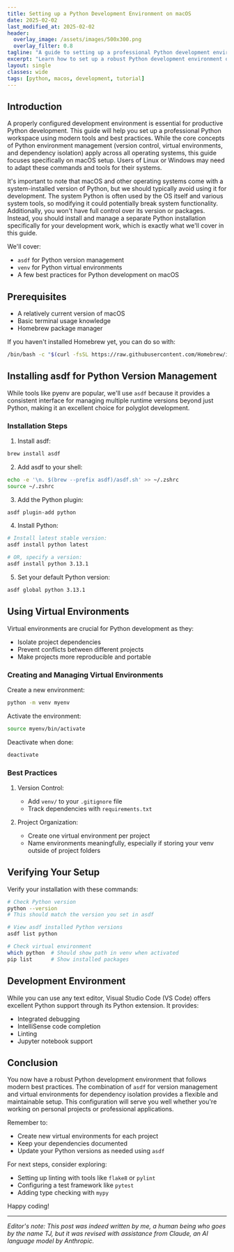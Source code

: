 ```yaml
---
title: Setting up a Python Development Environment on macOS
date: 2025-02-02
last_modified_at: 2025-02-02
header:
  overlay_image: /assets/images/500x300.png
  overlay_filter: 0.8
tagline: "A guide to setting up a professional Python development environment" 
excerpt: "Learn how to set up a robust Python development environment on macOS using asdf and virtual environments" 
layout: single
classes: wide
tags: [python, macos, development, tutorial]
---
```

## Introduction

A properly configured development environment is essential for productive Python development. This guide will help you set up a professional Python workspace using modern tools and best practices. While the core concepts of Python environment management (version control, virtual environments, and dependency isolation) apply across all operating systems, this guide focuses specifically on macOS setup. Users of Linux or Windows may need to adapt these commands and tools for their systems.

It's important to note that macOS and other operating systems come with a system-installed version of Python, but we should typically avoid using it for development. The system Python is often used by the OS itself and various system tools, so modifying it could potentially break system functionality. Additionally, you won't have full control over its version or packages. Instead, you should install and manage a separate Python installation specifically for your development work, which is exactly what we'll cover in this guide.

We'll cover:
- `asdf` for Python version management
- `venv` for Python virtual environments
- A few best practices for Python development on macOS

## Prerequisites

- A relatively current version of macOS
- Basic terminal usage knowledge
- Homebrew package manager

If you haven't installed Homebrew yet, you can do so with:

```bash
/bin/bash -c "$(curl -fsSL https://raw.githubusercontent.com/Homebrew/install/HEAD/install.sh)"
```

## Installing asdf for Python Version Management

While tools like pyenv are popular, we'll use `asdf` because it provides a consistent interface for managing multiple runtime versions beyond just Python, making it an excellent choice for polyglot development.

### Installation Steps

1. Install asdf:
```bash
brew install asdf
```

2. Add asdf to your shell:
```bash
echo -e '\n. $(brew --prefix asdf)/asdf.sh' >> ~/.zshrc
source ~/.zshrc
```

3. Add the Python plugin:
```bash
asdf plugin-add python
```

4. Install Python:
```bash 
# Install latest stable version:
asdf install python latest
```
```bash 
# OR, specify a version:
asdf install python 3.13.1
```

5. Set your default Python version:
```bash
asdf global python 3.13.1
```

## Using Virtual Environments

Virtual environments are crucial for Python development as they:
- Isolate project dependencies
- Prevent conflicts between different projects
- Make projects more reproducible and portable

### Creating and Managing Virtual Environments

Create a new environment:
```bash
python -m venv myenv
```

Activate the environment:
```bash
source myenv/bin/activate
```

Deactivate when done:
```bash
deactivate
```

### Best Practices

1. Version Control:
   - Add `venv/` to your `.gitignore` file
   - Track dependencies with `requirements.txt`

2. Project Organization:
   - Create one virtual environment per project
   - Name environments meaningfully, especially if storing your venv outside of project folders

## Verifying Your Setup

Verify your installation with these commands:

```bash
# Check Python version
python --version
# This should match the version you set in asdf

# View asdf installed Python versions
asdf list python

# Check virtual environment
which python  # Should show path in venv when activated
pip list      # Show installed packages
```

## Development Environment

While you can use any text editor, Visual Studio Code (VS Code) offers excellent Python support through its Python extension. It provides:
- Integrated debugging
- IntelliSense code completion
- Linting
- Jupyter notebook support

## Conclusion

You now have a robust Python development environment that follows modern best practices. The combination of `asdf` for version management and virtual environments for dependency isolation provides a flexible and maintainable setup. This configuration will serve you well whether you're working on personal projects or professional applications.

Remember to:
- Create new virtual environments for each project
- Keep your dependencies documented
- Update your Python versions as needed using `asdf`

For next steps, consider exploring:
- Setting up linting with tools like `flake8` or `pylint`
- Configuring a test framework like `pytest`
- Adding type checking with `mypy`

Happy coding!

---
*Editor's note: This post was indeed written by me, a human being who goes by the name TJ, but it was revised with assistance from Claude, an AI language model by Anthropic.*